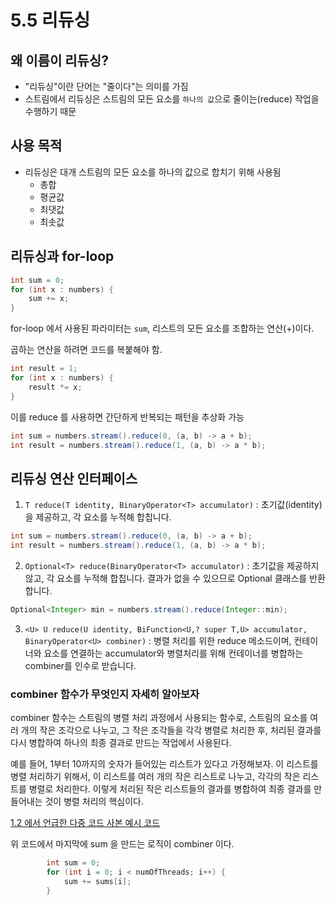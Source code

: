 # 5.5 리듀싱

## 왜 이름이 리듀싱?

- "리듀싱"이란 단어는 "줄이다"는 의미를 가짐 
- 스트림에서 리듀싱은 스트림의 모든 요소를 `하나의 값`으로 줄이는(reduce) 작업을 수행하기 때문

## 사용 목적

- 리듀싱은 대개 스트림의 모든 요소를 하나의 값으로 합치기 위해 사용됨
  - 총합
  - 평균값
  - 최댓값
  - 최솟값

## 리듀싱과 for-loop

```java
int sum = 0;
for (int x : numbers) {
	sum += x;
}
```

for-loop 에서 사용된 파라미터는 `sum`, 리스트의 모든 요소를 조합하는 연산(+)이다.

곱하는 연산을 하려면 코드를 복붙해야 함.

```java
int result = 1;
for (int x : numbers) {
	result *= x;
}
```

이를 reduce 를 사용하면 간단하게 반복되는 패턴을 추상화 가능

```java
int sum = numbers.stream().reduce(0, (a, b) -> a + b);
int result = numbers.stream().reduce(1, (a, b) -> a * b);
```

## 리듀싱 연산 인터페이스

1. `T reduce(T identity, BinaryOperator<T> accumulator)` : 초기값(identity)을 제공하고, 각 요소를 누적해 합칩니다.

```java
int sum = numbers.stream().reduce(0, (a, b) -> a + b);
int result = numbers.stream().reduce(1, (a, b) -> a * b);
```

2. `Optional<T> reduce(BinaryOperator<T> accumulator)` : 초기값을 제공하지 않고, 각 요소를 누적해 합칩니다. 결과가 없을 수 있으므로 Optional 클래스를 반환합니다.

```java
Optional<Integer> min = numbers.stream().reduce(Integer::min);
```

3. `<U> U reduce(U identity, BiFunction<U,? super T,U> accumulator, BinaryOperator<U> combiner)` : 병렬 처리를 위한 reduce 메소드이며, 컨테이너와 요소를 연결하는 accumulator와 병렬처리를 위해 컨테이너를 병합하는 combiner를 인수로 받습니다.

### combiner 함수가 무엇인지 자세히 알아보자

combiner 함수는 스트림의 병렬 처리 과정에서 사용되는 함수로, 스트림의 요소를 여러 개의 작은 조각으로 나누고, 그 작은 조각들을 각각 병렬로 처리한 후, 처리된 결과를 다시 병합하여 하나의 최종 결과로 만드는 작업에서 사용된다.

예를 들어, 1부터 10까지의 숫자가 들어있는 리스트가 있다고 가정해보자. 이 리스트를 병렬 처리하기 위해서, 이 리스트를 여러 개의 작은 리스트로 나누고, 각각의 작은 리스트를 병렬로 처리한다. 이렇게 처리된 작은 리스트들의 결과를 병합하여 최종 결과를 만들어내는 것이 병렬 처리의 핵심이다.

[1.2 에서 언급한 다중 코드 사본 예시 코드](https://github.com/java-piledrivers/modern-java-in-action/tree/main/Chapter%2001%20-%20%EC%9E%90%EB%B0%94%208%2C%209%2C%2010%2C%2011%20%EB%AC%B4%EC%8A%A8%20%EC%9D%BC%EC%9D%B4%20%EC%9D%BC%EC%96%B4%EB%82%98%EA%B3%A0%20%EC%9E%88%EB%8A%94%EA%B0%80/1.2#%EB%B3%91%EB%A0%AC%EC%84%B1%EA%B3%BC-%EA%B3%B5%EC%9C%A0-%EA%B0%80%EB%B3%80-%EB%8D%B0%EC%9D%B4%ED%84%B0)

위 코드에서 마지막에 sum 을 만드는 로직이 combiner 이다.

```java
        int sum = 0;
        for (int i = 0; i < numOfThreads; i++) {
            sum += sums[i];
        }
```
